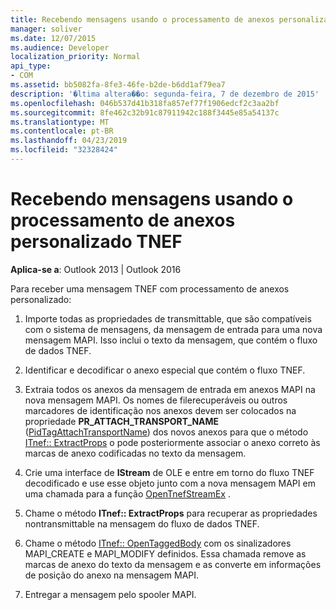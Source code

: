 ```yaml
---
title: Recebendo mensagens usando o processamento de anexos personalizado TNEF
manager: soliver
ms.date: 12/07/2015
ms.audience: Developer
localization_priority: Normal
api_type:
- COM
ms.assetid: bb5082fa-8fe3-46fe-b2de-b6dd1af79ea7
description: '�ltima altera��o: segunda-feira, 7 de dezembro de 2015'
ms.openlocfilehash: 046b537d41b318fa857ef77f1906edcf2c3aa2bf
ms.sourcegitcommit: 8fe462c32b91c87911942c188f3445e85a54137c
ms.translationtype: MT
ms.contentlocale: pt-BR
ms.lasthandoff: 04/23/2019
ms.locfileid: "32328424"
---
```

# <a name="receiving-messages-by-using-tnef-custom-attachment-processing"></a>Recebendo mensagens usando o processamento de anexos personalizado TNEF

 
  
**Aplica-se a**: Outlook 2013 | Outlook 2016 
  
Para receber uma mensagem TNEF com processamento de anexos personalizado:
  
1. Importe todas as propriedades de transmittable, que são compatíveis com o sistema de mensagens, da mensagem de entrada para uma nova mensagem MAPI. Isso inclui o texto da mensagem, que contém o fluxo de dados TNEF.
    
2. Identificar e decodificar o anexo especial que contém o fluxo TNEF.
    
3. Extraia todos os anexos da mensagem de entrada em anexos MAPI na nova mensagem MAPI. Os nomes de filerecuperáveis ou outros marcadores de identificação nos anexos devem ser colocados na propriedade **PR_ATTACH_TRANSPORT_NAME** ([PidTagAttachTransportName](pidtagattachtransportname-canonical-property.md)) dos novos anexos para que o método [ITnef:: ExtractProps](itnef-extractprops.md) o pode posteriormente associar o anexo correto às marcas de anexo codificadas no texto da mensagem. 
    
4. Crie uma interface de **IStream** de OLE e entre em torno do fluxo TNEF decodificado e use esse objeto junto com a nova mensagem MAPI em uma chamada para a função [OpenTnefStreamEx](opentnefstreamex.md) . 
    
5. Chame o método **ITnef:: ExtractProps** para recuperar as propriedades nontransmittable na mensagem do fluxo de dados TNEF. 
    
6. Chame o método [ITnef:: OpenTaggedBody](itnef-opentaggedbody.md) com os sinalizadores MAPI_CREATE e MAPI_MODIFY definidos. Essa chamada remove as marcas de anexo do texto da mensagem e as converte em informações de posição do anexo na mensagem MAPI. 
    
7. Entregar a mensagem pelo spooler MAPI.
    

